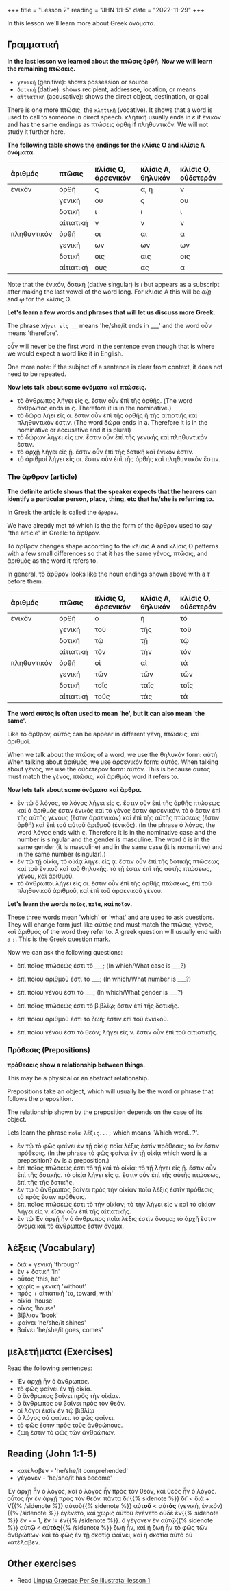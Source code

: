 +++
title = "Lesson 2"
reading = "JHN 1:1-5"
date = "2022-11-29"
+++

In this lesson we'll learn more about Greek ὀνόματα.

## Γραμματική

**In the last lesson we learned about the πτῶσις ὀρθή. Now we will learn the remaining πτώσεις.**

* `γενική` (genitive): shows possession or source
* `δοτική` (dative): shows recipient, addressee, location, or means
* `αἰτιατική` (accusative): shows the direct object, destination, or goal

There is one more πτῶσις, the `κλητικῆ` (vocative). It shows that a word is used to call to someone in direct speech. κλητικῆ usually ends in _ε_ if ἑνικόν and has the same endings as πτώσεις ὀρθή if πληθυντικόν. We will not study it further here.

**The following table shows the endings for the κλίσις Ο and κλίσις Α ὀνόματα.** 

| ἀριθμός | πτῶσις |κλίσις Ο, ἀρσενικόν| κλίσις Α, θηλυκόν|κλίσις Ο, οὐδετερόν|
|:---|:-------|:-------|:------|:-----|
|ἑνικόν | ὀρθή |ς | α, η | ν|
| | γενική | ου | ς | ου |
| | δοτική | ι | ι | ι |
| | αἰτιατική| ν | ν | ν |
|πληθυντικόν| ὀρθή | οι | αι | α | 
| | γενική | ων | ων| ων |
| |δοτική | οις| αις | οις |
| |αἰτιατική | ους | ας| α|

Note that the ἑνικόν, δοτική (dative singular) is _ι_ but appears as a subscript after making the last vowel of the word long. For κλίσις A this will be _ᾳ/ῃ_ and _ῳ_ for the κλίσις Ο. 


**Let's learn a few words and phrases that will let us discuss more Greek.**


The phrase `λήγει εἰς __` means 'he/she/it ends in ___' and the word οὖν means 'therefore'. 

οὖν will never be the first word in the sentence even though that is where we would expect a word like it in English. 

One more note: if the subject of a sentence is clear from context, it does not need to be repeated.

**Now lets talk about some όνόματα καὶ πτώσεις.**

* τὸ ἄνθρωπος λήγει εἰς ς. ἔστιν οὖν ἐπὶ τἢς ὀρθῆς. (The word ἄνθρωπος ends in ς. Therefore it is in the nominative.)
* τὸ δῶρα λήει εἰς α. ἔστιν οὖν ἐπὶ τῆς ὀρθῆς ἢ τῆς αἰτιατιῆς καὶ πληθυντικόν ἐστιν. (The word δώρα ends in a. Therefore it is in the nominative or accusative and it is plural)
* τὸ δώρων λήγει εἰς ων. ἔστιν οὖν ἑπὶ τῆς γενικής καὶ πληθυντικόν ἐστιν.
* τὸ ἀρχῇ λήγει εἰς ῇ. ἔστιν οὖν ἐπὶ τῆς δοτική καὶ ἑνικόν ἐστιν.
* τὸ ἀριθμοί λήγει εἰς οι. ἔστιν οὖν ἐπὶ τῆς ὀρθής καὶ πληθυντικόν ἔστιν.


### The ἄρθρον (article)

**The definite article shows that the speaker expects that the hearers can identify a particular person, place, thing, etc that he/she is referring to.** 

In Greek the article is called the `ἄρθρον`. 

We have already met _τό_ which is the the form of the ἄρθρον used to say "the article" in Greek: tὸ ἄρθρον.  

Τὸ ἄρθρον changes shape according to the κλίσις Α and κλίσις Ο patterns with a few small differences so that it has the same γένος, πτῶσις, and ἀριθμός as the word it refers to.

In general, τὸ ἄρθρον looks like the noun endings shown above with a _τ_ before them.


| ἀριθμός | πτῶσις |κλίσις Ο, ἀρσενικόν| κλίσις Α, θηλυκόν| κλίσις Ο, οὐδετερόν|
|:---|:-------|:-------|:------|:-----|
| ἑνικόν | ὀρθή | ὁ | ἠ | τό |
| | γενική | τοῦ | τῆς | τοῦ |
| | δοτική | τῷ | τῇ | τῷ |
| | αἰτιατική | τόν | τήν | τόν |
| πληθυντικόν | ὀρθή | οἱ | αἱ | τά | 
| | γενική | τῶν | τῶν| τῶν |
| |δοτική | τοῖς| ταῖς | τοῖς |
| |αἰτιατική | τούς | τάς| τά|


**The word αὐτός is often used to mean 'he', but it can also mean 'the same'.**

Like τὸ ἄρθρον, αὐτός can be appear in different γένη, πτώσεις, καὶ ἀριθμοί. 

When we talk about the πτῶσις of a word, we use the θηλυκόν form: αὐτή. When talking about ἀριθμός, we use ἀρσενικόν form: αὐτός. When talking about γένος, we use the οὐδέτερον form: αὐτόν. This is because αὐτός must match the γένος, πτῶσις, καὶ ἀριθμός word it refers to. 

**Now lets talk about some ὀνόματα καὶ ἄρθρα.** 

* ἐν τῷ ὁ λόγος, τὸ λόγος λήγει εἰς ς. ἔστιν οὖν ἐπὶ τῆς ὀρθῆς πτώσεως καὶ ὁ ἀριθμός ἐστιν ἐνικός καὶ τὸ γένος έστιν ἀρσενικόν. τὸ ὁ ἐστιν ἐπὶ τῆς αὐτῆς γένους (ἔστιν ἀρσενικόν) καὶ ἐπὶ τῆς αὐτῆς πτώσεως (ἔστιν όρθή) καὶ ἐπὶ τοῦ αὐτοῦ ἀριθμοῦ (ἐνικός). (In the phrase ὁ λόγος, the word λόγος ends with ς. Therefore it is in the nominative case and the number is singular and the gender is masculine. The word ὁ is in the same gender (it is masculine) and in the same case (it is nomanitive) and in the same number (singular).)
* ἐν τῷ τῇ οἰκίᾳ, τὸ οἰκίᾳ λήγει εἰς ᾳ. ἕστιν οὖν ἐπὶ τῆς δοτικῆς πτώσεως καὶ τοῦ ἐνικοῦ καὶ τοῦ θηλυκῆς. τὸ τῇ ἐστιν ἐπὶ τῆς αὐτῆς πτώσεως, γένου, καὶ ἀριθμοῦ. 
* τὸ ἄνθρωποι λήγει εἰς οι. ἔστιν οὖν ἐπὶ τῆς ὀρθῆς πτώσεως, ἐπὶ τοῦ πληθυνικοῦ ἀριθμοῦ, καὶ ἐπὶ τοῦ ἀρσενικοῦ γένου. 

**Let's learn the words `ποῖος`, `ποῖα`, καὶ `ποῖον`.**

These three words mean 'which' or 'what' and are used to ask questions. They will change form just like αὐτός and must match the πτῶσις, γένος, καὶ ἀριθμός of the word they refer to. A greek question will usually end with a `;`. This is the Greek question mark.

Now we can ask the following questions:

* ἐπὶ ποῖας πτώσεώς ἐστι τὸ ___; (In which/What case is ___?)
* ἐπὶ ποίου ἀριθμοῦ ἐστι τὸ ___; (In which/What number is ___?)
* ἐπὶ ποίου γένου ἐστι τὸ ___; (In which/What gender is ___?)

* ἐπὶ ποῖας πτώσεώς ἐστι τὸ βιβλίῳ; ἔστιν ἐπὶ τῆς δοτικῆς. 
* ἐπὶ ποίου ἀριθμοῦ ἐστι τὸ ζωή; ἔστιν ἐπὶ τοῦ ἑνκικοῦ.
* ἐπὶ ποίου γένου ἐστι τὸ θεόν; λήγει εἰς ν. ἔστιν οὖν ἐπὶ τοῦ αἰτιατικῆς. 

### Πρόθεσις (Prepositions)

**πρόθεσεις show a relationship between things.**

This may be a physical or an abstract relationship. 

Prepositions take an object, which will usually be the word or phrase that follows the preposition.

The relationship shown by the preposition depends on the case of its object.

Lets learn the phrase `ποῖα λέξις...;` which means 'Which word...?'.

* ἐν τῷ τὸ φῶς φαίνει ἐν τῇ οἰκίᾳ ποῖα λέξις ἐστὶν πρόθεσις; τὸ ἐν ἔστιν πρόθεσις. (In the phrase τὸ φῶς φαίνει ἐν τῇ οἰκίᾳ which word is a preposition? ἐν is a preposition.)
* ἐπὶ ποῖας πτώσεώς ἐστι τὸ τῇ καὶ τὸ οἰκίᾳ; τὸ τῇ λήγει εἰς ῇ. ἔστιν οὖν ἐπὶ τῆς δοτικῆς. τὸ οἰκίᾳ λήγει εἰς ᾳ. ἔστιν οὖν ἐπὶ τῆς αὐτῆς πτώσεως, ἐπὶ τῆς τῆς δοτικῆς.
* ἐν τῳ ὁ ἄνθρωπος βαίνει πρὸς τὴν οἰκίαν ποῖα λέξις ἐστὶν πρόθεσις; τὸ πρὸς ἔστιν πρόθεσις.
* ἐπι ποῖας πτώσεὠς ἐστι τὸ τὴν οἰκίαν; τὸ τὴν λήγει εἰς ν καὶ τὸ οἰκίαν λήγει εἰς ν. εἴσιν οὖν ἐπὶ τῆς αἰτιατικῆς. 
* ἐν τῷ Ἐν ἀρχῇ ἦν ὁ ἄνθρωπος ποῖα λέξις ἐστὶν ὄνομα; τὸ ἀρχῇ ἔστιν ὄνομα καὶ τὸ ἄνθρωπος ἔστιν ὄνομα.

## λέξεις (Vocabulary)

* διά + γενική 'through'
* ἐν + δοτική 'in'
* οὗτος 'this, he'
* χωρίς + γενική 'without'
* πρὀς + αἰτιατική 'to, toward, with'
* οἰκία 'house'
* οἴκος 'house'
* βίβλιον 'book'
* φαίνει 'he/she/it shines'
* βαίνει 'he/she/it goes, comes'


## μελετήματα (Exercises)

Read the following sentences:

* Ἐν ἀρχῇ ἦν ὁ ἄνθρωπος. 
* τὸ φῶς φαίνει ἐν τῇ οἰκίᾳ.
* ὁ ἄνθρωπος βαίνει πρὸς τὴν οἰκίαν. 
* ὁ ἄνθρωπος οὐ βαίνει πρὸς τὸν θεόν.
* οἱ λόγοι ἐισίν ἐν τῷ βιβλίῳ
* ό λόγος ού φαίνει. τὸ φῶς φαίνει.
* τὸ φῶς ἐστιν πρὸς τοὺς ἀνθρώπους.
* ζωή ἐστιν τὸ φῶς τῶν ἀνθρώπων.

## Reading (John 1:1-5)

* κατέλαβεν - 'he/she/it comprehended'
* γέγονεν  - 'he/she/it has become'

Ἐν ἀρχῇ ἦν ὁ λόγος, καὶ ὁ λόγος ἦν πρὸς τὸν θεόν, καὶ θεὸς ἦν ὁ λόγος.
οὗτος ἦν ἐν ἀρχῇ πρὸς τὸν θεόν.
πάντα δι’{{% sidenote %}} δι᾽ < διά + V{{% /sidenote %}} αὐτοῦ{{% sidenote %}} αὐτ**οῦ** < αὐτ**ός** (γενική, ἑνικόν){{% /sidenote %}} ἐγένετο, καὶ χωρὶς αὐτοῦ ἐγένετο οὐδὲ ἕν{{% sidenote %}} ἕν == 1, **ἕ**ν != **ἐ**ν{{% /sidenote %}}. ὃ γέγονεν
ἐν αὐτῷ{{% sidenote %}} αὐτ**ῷ** < αὐτ**ός**{{% /sidenote %}} ζωὴ ἦν, καὶ ἡ ζωὴ ἦν τὸ φῶς τῶν ἀνθρώπων·
καὶ τὸ φῶς ἐν τῇ σκοτίᾳ φαίνει, καὶ ἡ σκοτία αὐτὸ οὐ κατέλαβεν.









## Other exercises

* Read [Lingua Graecae Per Se Illustrata: lesson 1](https://seumasjeltzz.github.io/LinguaeGraecaePerSeIllustrata/001.html)